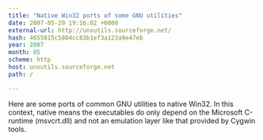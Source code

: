 ```yaml
---
title: "Native Win32 ports of some GNU utilities"
date: 2007-05-29 19:16:02 +0000
external-url: http://unxutils.sourceforge.net/
hash: 4655815c5804cc83b1ef3a123a9e47eb
year: 2007
month: 05
scheme: http
host: unxutils.sourceforge.net
path: /

---
```


Here are some ports of common GNU utilities to native Win32. In this context, native means the executables do only depend on the Microsoft C-runtime (msvcrt.dll) and not an emulation layer like that provided by Cygwin tools.
